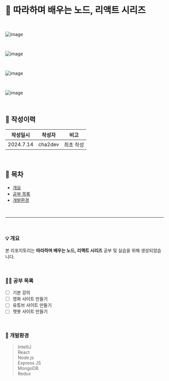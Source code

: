 # 🎉 따라하며 배우는 노드, 리액트 시리즈

<br/>

![image](https://github.com/user-attachments/assets/53eb0e61-3673-4327-83b2-c4a8539d3d76)

<br/>

![image](https://github.com/user-attachments/assets/0eb02316-ebbf-4209-b831-c017c3c89ea5)

<br/>

![image](https://github.com/user-attachments/assets/0094d90b-76cc-4bc1-bc54-25c4c9177ad7)

<br/>

![image](https://github.com/user-attachments/assets/a0e08c1e-d13b-491d-9cf7-1278d1a9d8b0)

<br/>


## 📝 작성이력
| 작성일시       | 작성자 | 비고    |
|------------|-----|-------|
| 2024.7.14 | cha2dev | 최초 작성 |

<br/>

## 📄 목차
* [개요](#-개요)
* [공부 목록](#-공부-목록)
* [개발환경](#-개발환경)

<br/>

___

<br/>

### 💡 개요
본 리포지토리는 **따라하며 배우는 노드, 리액트 시리즈** 공부 및 실습을 위해 생성되었습니다.  

<br/>

### 🧑‍💻 공부 목록
  - [ ] 기본 강의
  - [ ] 영화 사이트 만들기
  - [ ] 유튜브 사이트 만들기
  - [ ] 챗봇 사이트 만들기

<br/>

### 🔨 개발환경
> IntelliJ  
> React  
> Node.js  
> Express JS  
> MongoDB  
> Redux  
